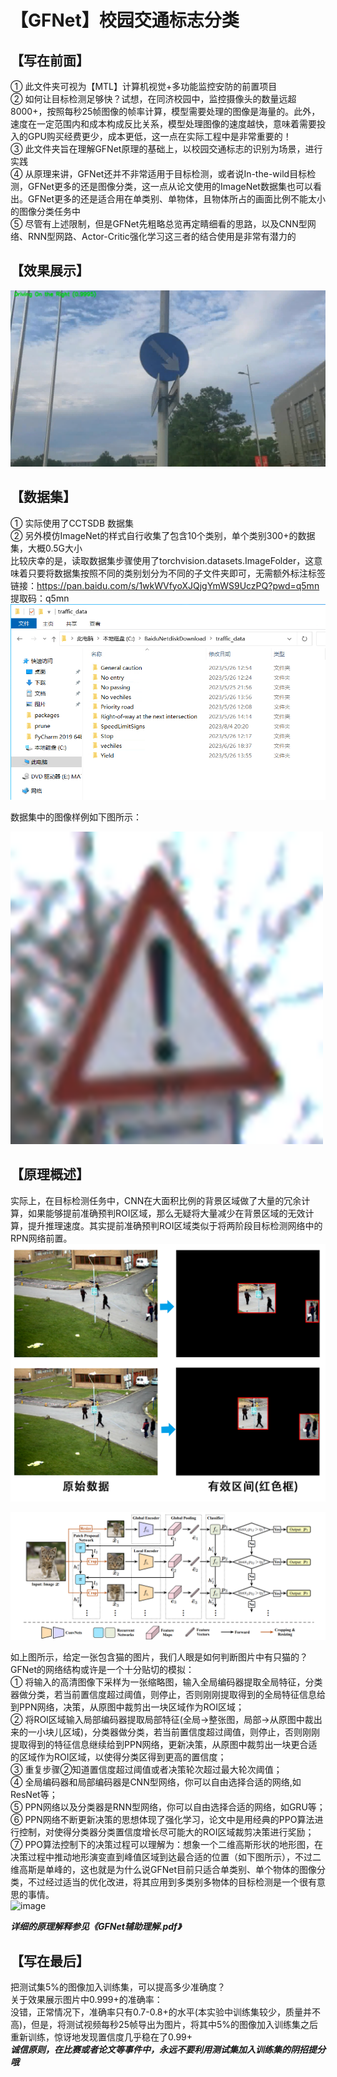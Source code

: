【GFNet】校园交通标志分类
===

【写在前面】
---
① 此文件夹可视为【MTL】计算机视觉+多功能监控安防的前置项目  
② 如何让目标检测足够快？试想，在同济校园中，监控摄像头的数量远超8000+，按照每秒25帧图像的帧率计算，模型需要处理的图像是海量的。此外，速度在一定范围内和成本构成反比关系，模型处理图像的速度越快，意味着需要投入的GPU购买经费更少，成本更低，这一点在实际工程中是非常重要的！  
③ 此文件夹旨在理解GFNet原理的基础上，以校园交通标志的识别为场景，进行实践  
④ 从原理来讲，GFNet还并不非常适用于目标检测，或者说In-the-wild目标检测，GFNet更多的还是图像分类，这一点从论文使用的ImageNet数据集也可以看出。GFNet更多的还是适合用在单类别、单物体，且物体所占的画面比例不能太小的图像分类任务中  
⑤ 尽管有上述限制，但是GFNet先粗略总览再定睛细看的思路，以及CNN型网络、RNN型网路、Actor-Critic强化学习这三者的结合使用是非常有潜力的  

【效果展示】  
--
![image](images_for_readme/demo.png)  

【数据集】
---
① 实际使用了CCTSDB 数据集  
② 另外模仿ImageNet的样式自行收集了包含10个类别，单个类别300+的数据集，大概0.5G大小  
比较庆幸的是，读取数据集步骤使用了torchvision.datasets.ImageFolder，这意味着只要将数据集按照不同的类别划分为不同的子文件夹即可，无需额外标注标签  
链接：https://pan.baidu.com/s/1wkWVfyoXJQjgYmWS9UczPQ?pwd=q5mn 
提取码：q5mn   
![image](images_for_readme/self_data.png)  

数据集中的图像样例如下图所示：  

![image](images_for_readme/sample.png)  

【原理概述】
---
实际上，在目标检测任务中，CNN在大面积比例的背景区域做了大量的冗余计算，如果能够提前准确预判ROI区域，那么无疑将大量减少在背景区域的无效计算，提升推理速度。其实提前准确预判ROI区域类似于将两阶段目标检测网络中的RPN网络前置。  
![image](images_for_readme/intro.png)  

![image](images_for_readme/overview.png)  

如上图所示，给定一张包含猫的图片，我们人眼是如何判断图片中有只猫的？GFNet的网络结构或许是一个十分贴切的模拟：  
① 将输入的高清图像下采样为一张缩略图，输入全局编码器提取全局特征，分类器做分类，若当前置信度超过阈值，则停止，否则刚刚提取得到的全局特征信息给到PPN网络，决策，从原图中裁剪出一块区域作为ROI区域；  
② 将ROI区域输入局部编码器提取局部特征(全局→整张图，局部→从原图中裁出来的一小块儿区域)，分类器做分类，若当前置信度超过阈值，则停止，否则刚刚提取得到的特征信息继续给到PPN网络，更新决策，从原图中裁剪出一块更合适的区域作为ROI区域，以使得分类区得到更高的置信度；  
③ 重复步骤②知道置信度超过阈值或者决策轮次超过最大轮次阈值；  
④ 全局编码器和局部编码器是CNN型网络，你可以自由选择合适的网络,如ResNet等；  
⑤ PPN网络以及分类器是RNN型网络，你可以自由选择合适的网络，如GRU等；  
⑥ PPN网络不断更新决策的思想体现了强化学习，论文中是用经典的PPO算法进行控制，对使得分类器分类置信度增长尽可能大的ROI区域裁剪决策进行奖励； 
⑦ PPO算法控制下的决策过程可以理解为：想象一个二维高斯形状的地形图，在决策过程中推动地形演变直到峰值区域到达最合适的位置（如下图所示），不过二维高斯是单峰的，这也就是为什么说GFNet目前只适合单类别、单个物体的图像分类，不过经过适当的优化改进，将其应用到多类别多物体的目标检测是一个很有意思的事情。  
![image](images_for_readme/PPO.png)  
  
***详细的原理解释参见《GFNet辅助理解.pdf》***  

【写在最后】
---
把测试集5%的图像加入训练集，可以提高多少准确度？  
关于效果展示图片中0.999+的准确率：  
没错，正常情况下，准确率只有0.7-0.8+的水平(本实验中训练集较少，质量并不高)，但是，将测试视频每秒25帧导出为图片，将其中5%的图像加入训练集之后重新训练，惊讶地发现置信度几乎稳在了0.99+  
***诚信原则，在比赛或者论文等事件中，永远不要利用测试集加入训练集的阴招提分哦***  
